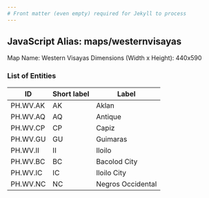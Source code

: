 ```yaml
---
# Front matter (even empty) required for Jekyll to process
---
```


## JavaScript Alias: maps/westernvisayas

Map Name: Western Visayas
Dimensions (Width x Height): 440x590

### List of Entities

ID | Short label | Label
---|---|---|
PH.WV.AK|AK|Aklan
PH.WV.AQ|AQ|Antique
PH.WV.CP|CP|Capiz
PH.WV.GU|GU|Guimaras
PH.WV.II|II|Iloilo
PH.WV.BC|BC|Bacolod City
PH.WV.IC|IC|Iloilo City
PH.WV.NC|NC|Negros Occidental